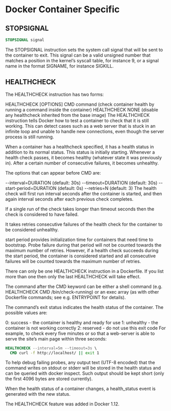 # Docker Container Specific

## STOPSIGNAL

```dockerfile
STOPSIGNAL signal
```

The STOPSIGNAL instruction sets the system call signal that will be sent to the container to exit. This signal can be a valid unsigned number that matches a position in the kernel’s syscall table, for instance 9, or a signal name in the format SIGNAME, for instance SIGKILL.

## HEALTHCHECK

The HEALTHCHECK instruction has two forms:

HEALTHCHECK [OPTIONS] CMD command (check container health by running a command inside the container)
HEALTHCHECK NONE (disable any healthcheck inherited from the base image)
The HEALTHCHECK instruction tells Docker how to test a container to check that it is still working. This can detect cases such as a web server that is stuck in an infinite loop and unable to handle new connections, even though the server process is still running.

When a container has a healthcheck specified, it has a health status in addition to its normal status. This status is initially starting. Whenever a health check passes, it becomes healthy (whatever state it was previously in). After a certain number of consecutive failures, it becomes unhealthy.

The options that can appear before CMD are:

--interval=DURATION (default: 30s)
--timeout=DURATION (default: 30s)
--start-period=DURATION (default: 0s)
--retries=N (default: 3)
The health check will first run interval seconds after the container is started, and then again interval seconds after each previous check completes.

If a single run of the check takes longer than timeout seconds then the check is considered to have failed.

It takes retries consecutive failures of the health check for the container to be considered unhealthy.

start period provides initialization time for containers that need time to bootstrap. Probe failure during that period will not be counted towards the maximum number of retries. However, if a health check succeeds during the start period, the container is considered started and all consecutive failures will be counted towards the maximum number of retries.

There can only be one HEALTHCHECK instruction in a Dockerfile. If you list more than one then only the last HEALTHCHECK will take effect.

The command after the CMD keyword can be either a shell command (e.g. HEALTHCHECK CMD /bin/check-running) or an exec array (as with other Dockerfile commands; see e.g. ENTRYPOINT for details).

The command’s exit status indicates the health status of the container. The possible values are:

0: success - the container is healthy and ready for use
1: unhealthy - the container is not working correctly
2: reserved - do not use this exit code
For example, to check every five minutes or so that a web-server is able to serve the site’s main page within three seconds:

```dockerfile
HEALTHCHECK --interval=5m --timeout=3s \
  CMD curl -f http://localhost/ || exit 1
```

To help debug failing probes, any output text (UTF-8 encoded) that the command writes on stdout or stderr will be stored in the health status and can be queried with docker inspect. Such output should be kept short (only the first 4096 bytes are stored currently).

When the health status of a container changes, a health_status event is generated with the new status.

The HEALTHCHECK feature was added in Docker 1.12.
